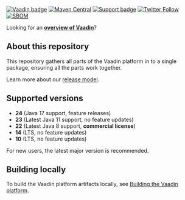 [![Vaadin badge](https://img.shields.io/badge/vaadin-blue.svg?logo=vaadin)](https://vaadin.com/)
[![Maven Central](https://img.shields.io/maven-metadata/v.svg?label=maven-central&metadataUrl=https%3A%2F%2Frepo1.maven.org%2Fmaven2%2Fcom%2Fvaadin%2Fvaadin-bom%2Fmaven-metadata.xml)](https://search.maven.org/search?q=g:com.vaadin%20a:vaadin-bom)
[![Support badge](https://img.shields.io/badge/stackoverflow-vaadin-blue.svg?logo=stackoverflow)](https://stackoverflow.com/questions/tagged/vaadin)
[![Twitter Follow](https://img.shields.io/twitter/follow/vaadin.svg?style=social)](https://twitter.com/vaadin)
[![SBOM](https://github.com/vaadin/platform/actions/workflows/sbom.yml/badge.svg?branch=main&event=push)](https://github.com/vaadin/platform/actions/workflows/sbom.yml?query=branch%3Amain)


Looking for an [**overview of Vaadin**](https://github.com/vaadin)?
  
## About this repository

This repository gathers all parts of the Vaadin platform in to a single package, ensuring all the parts work together.

Learn more about our [release model](https://vaadin.com/roadmap).

## Supported versions

- **24** (Java 17 support, feature releases)
- **23** (Latest Java 11 support, no feature updates)
- **22** (Latest Java 8 support, **commercial license**)
- **14** (LTS, no feature updates)
- **10** (LTS, no feature updates)

For new users, the latest major version is recommended.  

## Building locally
To build the Vaadin platform artifacts locally, see [Building the Vaadin platform](BUILD.md).
